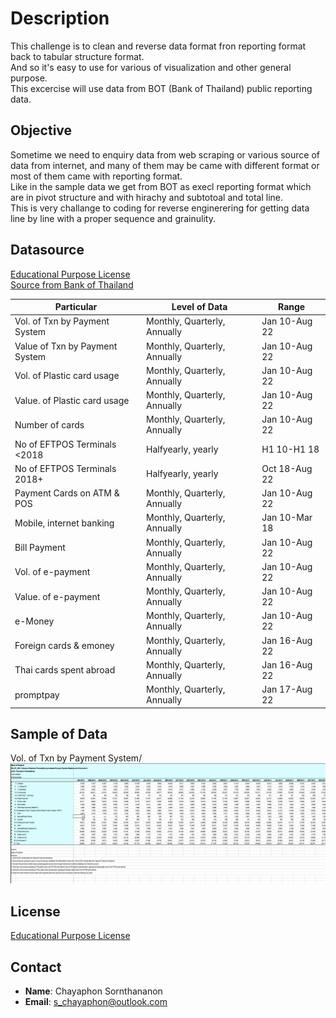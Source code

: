 # Description
This challenge is to clean and reverse data format fron reporting format back to tabular structure format.<br>
And so it's easy to use for various of visualization and other general purpose.<br>
This excercise will use data from BOT (Bank of Thailand) public reporting data.<br>

## Objective
Sometime we need to enquiry data from web scraping or various source of data from internet, and many of them may be came with different format or most of them came with reporting format.<br>
Like in the sample data we get from BOT as execl reporting format which are in pivot structure and with hirachy and subtotoal and total line.<br>
This is very challange to coding for reverse enginerering for getting data line by line with a proper sequence and grainulity.<br>

## Datasource

[Educational Purpose License](https://raw.githubusercontent.com/chayaphon/Data_Wrangling/main/Sources/Data.xlsx)<br>
[Source from Bank of Thailand](https://www.bot.or.th/en/statistics/payment.html)<br>

| Particular                     | Level of Data               | Range          |
|--------------------------------|-----------------------------|----------------|
| Vol. of Txn by Payment System  | Monthly, Quarterly, Annually| Jan 10-Aug 22  |
| Value of Txn by Payment System | Monthly, Quarterly, Annually| Jan 10-Aug 22  |
| Vol. of Plastic card usage     | Monthly, Quarterly, Annually| Jan 10-Aug 22  |
| Value. of Plastic card usage   | Monthly, Quarterly, Annually| Jan 10-Aug 22  |
| Number of cards                | Monthly, Quarterly, Annually| Jan 10-Aug 22  |
| No of EFTPOS Terminals <2018   | Halfyearly, yearly          | H1 10-H1 18    |
| No of EFTPOS Terminals 2018+   | Halfyearly, yearly          | Oct 18-Aug 22  |
| Payment Cards on ATM & POS     | Monthly, Quarterly, Annually| Jan 10-Aug 22  |
| Mobile, internet banking       | Monthly, Quarterly, Annually| Jan 10-Mar 18  |
| Bill Payment                   | Monthly, Quarterly, Annually| Jan 10-Aug 22  |
| Vol. of e-payment              | Monthly, Quarterly, Annually| Jan 10-Aug 22  |
| Value. of e-payment            | Monthly, Quarterly, Annually| Jan 10-Aug 22  |
| e-Money                        | Monthly, Quarterly, Annually| Jan 10-Aug 22  |
| Foreign cards & emoney         | Monthly, Quarterly, Annually| Jan 16-Aug 22  |
| Thai cards spent abroad        | Monthly, Quarterly, Annually| Jan 16-Aug 22  |
| promptpay                      | Monthly, Quarterly, Annually| Jan 17-Aug 22  |


## Sample of Data
Vol. of Txn by Payment System/ <br>
![Image](https://raw.githubusercontent.com/chayaphon/Data_Wrangling/main/img/ss_sample.png)

## License
[Educational Purpose License](https://github.com/chayaphon/Data_Wrangling/blob/main/LICENSE.md)

## Contact
- **Name**: Chayaphon Sornthananon
- **Email**: s_chayaphon@outlook.com
